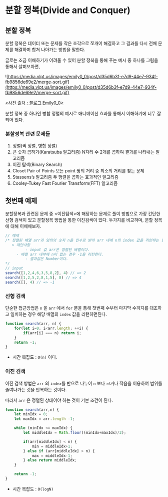 # 분할 정복(Divide and Conquer)

## 분할 정복

분할 정복은 데이터 또는 문제를 작은 조각으로 쪼개어 해결하고 그 결과를 다시 전체 문제를 해결하며 합쳐 나아가는 방법을 말한다.

글로는 조금 이해하기가 어려울 수 있어 분할 정복을 통해 푸는 예시 중 하나를 그림을 통해서 살펴보자면,

![https://media.vlpt.us/images/emily0_0/post/d35d6b3f-e7d9-44e7-934f-fb9856de69e2/merge-sort.gif](https://media.vlpt.us/images/emily0_0/post/d35d6b3f-e7d9-44e7-934f-fb9856de69e2/merge-sort.gif)

[<사진 출처 : 블로그 Emily0_0>](https://velog.io/@emily0_0/%EC%95%8C%EA%B3%A0%EB%A6%AC%EC%A6%98-Merge-Sort)

분할 정복 중 하나인 병합 정렬의 예시로 애니메이션 효과를 통해서 이해하기에 너무 잘 되어 있다.

### 분할정복 관련 문제들

1. 정렬(퀵 정렬, 병합 정렬)
2. 큰 숫자 곱하기(Karatsuba 알고리즘) N자리 수 2개를 곱하여 결과를 나타내는 알고리즘
3. 이진 탐색(Binary Search)
4. Closet Pair of Points 모든 point 쌍의 거리 중 최소의 거리를 찾는 문제
5. Stassens’s 알고리즘 두 행렬을 곱하는 효과적인 알고리즘
6. Cooley-Tukey Fast Fourier Transform(FFT) 알고리즘

## 첫번째 예제

분할정복과 관련된 문제 중 <이진탐색>에 해당하는 문제로 풀이 방법으로 가장 간단한 선형 검색이 있고 분할정복 방법을 통한 이진검색이 있다. 두가지를 비교하며, 분할 정복에 대해 이해해보자.

```jsx
// 예제
/* 정렬된 배열 arr과 임의의 숫자 n을 인수로 받아 arr 내에 n의 index 값을 리턴하는 함수 search()를 만드시오.
   > 제안사항
		 - input 값 arr은 정렬된 배열이다.
     - 배열 arr 내부에 n이 없는 경우 -1을 리턴한다.
		 - 결과값은 Number이다.
*/
// input
search([1,2,4,6,3,5,8,2], 4) // => 2
search([1,2,5,2,8,1,5], 8) // => 4
search([], 4) // => -1
```

### 선형 검색

단순한 접근방법은 `n` 을 `arr` 에서 `for` 문을 통해 첫번째 수부터 마지막 수까지를 대조하고 일치하는 경우 해당 배열의 `index` 값을 리턴하면된다. 

```jsx
function search(arr, n) {
	for(let i=0; i<arr.length; ++i) {
		if(arr[i] === n) return i;
	}
	return -1;
}
```

- 시간 복잡도 : `O(n)` 이다.

### 이진 검색

이진 검색 방법은 `arr` 의 `index`를 반으로 나누어 `n` 보다 크거나 작음을 이용하여 범위를 줄여나가는 것을 반복하는 것이다.

따라서 `arr` 은 정렬된 상태어야 하는 것이 기본 조건이 된다.

```jsx
function search(arr,n) {
    let minIdx = 0;
    let maxIdx = arr.length -1;

    while (minIdx <= maxIdx) {
        let middleIdx = Math.floor((minIdx+maxIdx)/2);

        if(arr[middleIdx] < n) {
            min = middleIdx+1;
        } else if (arr[middleIdx] > n) {
            max = middleIdx-1;
        } else return middleIdx;
    }

    return -1;
}
```

- 시간 복잡도 : `O(logN)`